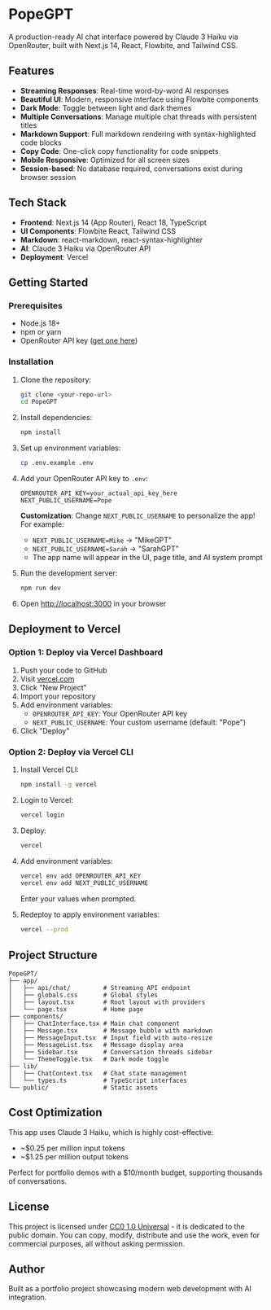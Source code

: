 # PopeGPT

A production-ready AI chat interface powered by Claude 3 Haiku via OpenRouter, built with Next.js 14, React, Flowbite, and Tailwind CSS.

## Features

- **Streaming Responses**: Real-time word-by-word AI responses
- **Beautiful UI**: Modern, responsive interface using Flowbite components
- **Dark Mode**: Toggle between light and dark themes
- **Multiple Conversations**: Manage multiple chat threads with persistent titles
- **Markdown Support**: Full markdown rendering with syntax-highlighted code blocks
- **Copy Code**: One-click copy functionality for code snippets
- **Mobile Responsive**: Optimized for all screen sizes
- **Session-based**: No database required, conversations exist during browser session

## Tech Stack

- **Frontend**: Next.js 14 (App Router), React 18, TypeScript
- **UI Components**: Flowbite React, Tailwind CSS
- **Markdown**: react-markdown, react-syntax-highlighter
- **AI**: Claude 3 Haiku via OpenRouter API
- **Deployment**: Vercel

## Getting Started

### Prerequisites

- Node.js 18+
- npm or yarn
- OpenRouter API key ([get one here](https://openrouter.ai))

### Installation

1. Clone the repository:
   ```bash
   git clone <your-repo-url>
   cd PopeGPT
   ```

2. Install dependencies:
   ```bash
   npm install
   ```

3. Set up environment variables:
   ```bash
   cp .env.example .env
   ```

4. Add your OpenRouter API key to `.env`:
   ```
   OPENROUTER_API_KEY=your_actual_api_key_here
   NEXT_PUBLIC_USERNAME=Pope
   ```

   **Customization**: Change `NEXT_PUBLIC_USERNAME` to personalize the app! For example:
   - `NEXT_PUBLIC_USERNAME=Mike` → "MikeGPT"
   - `NEXT_PUBLIC_USERNAME=Sarah` → "SarahGPT"
   - The app name will appear in the UI, page title, and AI system prompt

5. Run the development server:
   ```bash
   npm run dev
   ```

6. Open [http://localhost:3000](http://localhost:3000) in your browser

## Deployment to Vercel

### Option 1: Deploy via Vercel Dashboard

1. Push your code to GitHub
2. Visit [vercel.com](https://vercel.com)
3. Click "New Project"
4. Import your repository
5. Add environment variables:
   - `OPENROUTER_API_KEY`: Your OpenRouter API key
   - `NEXT_PUBLIC_USERNAME`: Your custom username (default: "Pope")
6. Click "Deploy"

### Option 2: Deploy via Vercel CLI

1. Install Vercel CLI:
   ```bash
   npm install -g vercel
   ```

2. Login to Vercel:
   ```bash
   vercel login
   ```

3. Deploy:
   ```bash
   vercel
   ```

4. Add environment variables:
   ```bash
   vercel env add OPENROUTER_API_KEY
   vercel env add NEXT_PUBLIC_USERNAME
   ```
   Enter your values when prompted.

5. Redeploy to apply environment variables:
   ```bash
   vercel --prod
   ```

## Project Structure

```
PopeGPT/
├── app/
│   ├── api/chat/         # Streaming API endpoint
│   ├── globals.css       # Global styles
│   ├── layout.tsx        # Root layout with providers
│   └── page.tsx          # Home page
├── components/
│   ├── ChatInterface.tsx # Main chat component
│   ├── Message.tsx       # Message bubble with markdown
│   ├── MessageInput.tsx  # Input field with auto-resize
│   ├── MessageList.tsx   # Message display area
│   ├── Sidebar.tsx       # Conversation threads sidebar
│   └── ThemeToggle.tsx   # Dark mode toggle
├── lib/
│   ├── ChatContext.tsx   # Chat state management
│   └── types.ts          # TypeScript interfaces
└── public/               # Static assets
```

## Cost Optimization

This app uses Claude 3 Haiku, which is highly cost-effective:
- ~$0.25 per million input tokens
- ~$1.25 per million output tokens

Perfect for portfolio demos with a $10/month budget, supporting thousands of conversations.

## License

This project is licensed under [CC0 1.0 Universal](LICENSE) - it is dedicated to the public domain. You can copy, modify, distribute and use the work, even for commercial purposes, all without asking permission.

## Author

Built as a portfolio project showcasing modern web development with AI integration.
